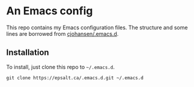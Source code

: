 # An Emacs config

This repo contains my Emacs configuration files. The structure and
some lines are borrowed from [cjohansen/.emacs.d][cjohansen].

## Installation

To install, just clone this repo to `~/.emacs.d`.

```
git clone https://epsalt.ca/.emacs.d.git ~/.emacs.d
```

[cjohansen]: https://github.com/cjohansen/.emacs.d
